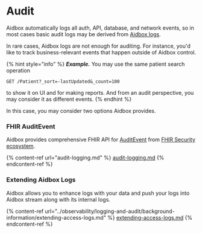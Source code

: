 # Audit

Aidbox automatically logs all auth, API, database, and network events, so in most cases basic audit logs may be derived from [Aidbox logs](../../core-modules/logging-and-audit/).

In rare cases, Aidbox logs are not enough for auditing. For instance, you'd like to track business-relevant events that happen outside of Aidbox control.

{% hint style="info" %}
_**Example.**_ You may use the same patient search operation&#x20;

`GET /Patient?_sort=-lastUpdated&_count=100`&#x20;

to show it on UI and for making reports. And from an audit perspective, you may consider it as different events.
{% endhint %}

In this case, you may consider two options Aidbox provides.

### FHIR AuditEvent

Aidbox provides comprehensive FHIR API for [AuditEvent](https://www.hl7.org/fhir/auditevent.html) from [FHIR Security ecosystem](http://hl7.org/fhir/security.html#audit).&#x20;

{% content-ref url="audit-logging.md" %}
[audit-logging.md](audit-logging.md)
{% endcontent-ref %}

### Extending Aidbox Logs

Aidbox allows you to enhance logs with your data and push your logs into Aidbox stream along with its internal logs.

{% content-ref url="../observability/logging-and-audit/background-information/extending-access-logs.md" %}
[extending-access-logs.md](../observability/logging-and-audit/background-information/extending-access-logs.md)
{% endcontent-ref %}
